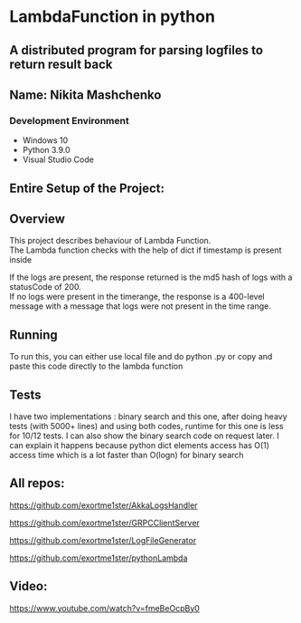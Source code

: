 # LambdaFunction in python

## A distributed program for parsing logfiles to return result back

## Name: Nikita Mashchenko

### Development Environment

- Windows 10
- Python 3.9.0
- Visual Studio Code

## Entire Setup of the Project:


## Overview

This project describes behaviour of Lambda Function.<br/>
The Lambda function checks with the help of dict if timestamp is present inside<br/>

If the logs are present, the response returned is the md5 hash of logs with a statusCode of 200.<br/>
If no logs were present in the timerange, the response is a 400-level message with a message that logs were not present in the time range.


## Running

To run this, you can either use local file and do python <filename>.py or copy and paste this code directly to the lambda function

## Tests

I have two implementations : binary search and this one, after doing heavy tests (with 5000+ lines) and using both codes, runtime for this one is less for 10/12 tests. I can also show the binary search code on request later. I can explain it happens because python dict elements access has O(1) access time which is a lot faster than O(logn) for binary search

## All repos:

https://github.com/exortme1ster/AkkaLogsHandler

https://github.com/exortme1ster/GRPCClientServer

https://github.com/exortme1ster/LogFileGenerator

https://github.com/exortme1ster/pythonLambda

## Video:
https://www.youtube.com/watch?v=fmeBeOcpBy0
